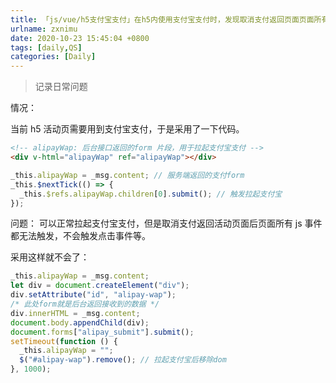 ```yaml
---
title: 「js/vue/h5支付宝支付」在h5内使用支付宝支付时，发现取消支付返回页面页面所有js事件都无法触发
urlname: zxnimu
date: 2020-10-23 15:45:04 +0800
tags: [daily,QS]
categories: [Daily]
---
```


> 记录日常问题

<!-- more -->

情况：

当前 h5 活动页需要用到支付宝支付，于是采用了一下代码。

```html
<!-- alipayWap: 后台接口返回的form 片段，用于拉起支付宝支付 -->
<div v-html="alipayWap" ref="alipayWap"></div>
```

```javascript
_this.alipayWap = _msg.content; // 服务端返回的支付form
_this.$nextTick(() => {
  _this.$refs.alipayWap.children[0].submit(); // 触发拉起支付宝
});
```

问题：
可以正常拉起支付宝支付，但是取消支付返回活动页面后页面所有 js 事件都无法触发，不会触发点击事件等。

采用这样就不会了：

```javascript
_this.alipayWap = _msg.content;
let div = document.createElement("div");
div.setAttribute("id", "alipay-wap");
/* 此处form就是后台返回接收到的数据 */
div.innerHTML = _msg.content;
document.body.appendChild(div);
document.forms["alipay_submit"].submit();
setTimeout(function () {
  _this.alipayWap = "";
  $("#alipay-wap").remove(); // 拉起支付宝后移除dom
}, 1000);
```
